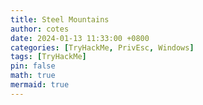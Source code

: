 ```yaml
---
title: Steel Mountains
author: cotes
date: 2024-01-13 11:33:00 +0800
categories: [TryHackMe, PrivEsc, Windows]
tags: [TryHackMe]
pin: false
math: true
mermaid: true
---
```




